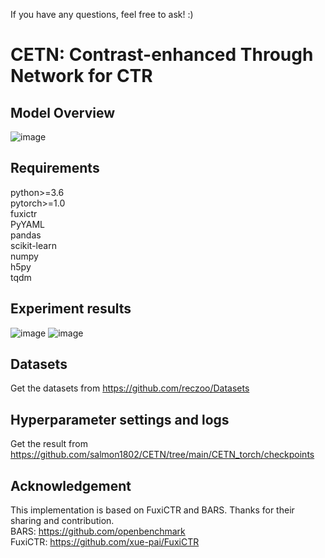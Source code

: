 If you have any questions, feel free to ask!  :)

# CETN: Contrast-enhanced Through Network for CTR
## Model Overview
![image](https://github.com/salmon1802/CETN/assets/73091798/d54be416-ba54-4e91-99fa-c814cca062c5)

## Requirements
python>=3.6  
pytorch>=1.0  
fuxictr  
PyYAML  
pandas  
scikit-learn  
numpy  
h5py  
tqdm  
## Experiment results
![image](https://github.com/salmon1802/CETN/assets/73091798/d02a3d3e-d89d-4a2b-bcd5-9922af07d9fa)
![image](https://github.com/salmon1802/CETN/assets/73091798/9aed6a44-39dc-467e-93f9-645bb1912a72)



## Datasets
Get the datasets from https://github.com/reczoo/Datasets

## Hyperparameter settings and logs
Get the result from https://github.com/salmon1802/CETN/tree/main/CETN_torch/checkpoints

## Acknowledgement
This implementation is based on FuxiCTR and BARS. Thanks for their sharing and contribution.  
BARS: https://github.com/openbenchmark  
FuxiCTR: https://github.com/xue-pai/FuxiCTR
